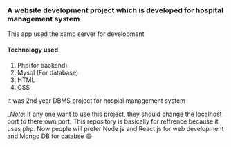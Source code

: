 ### A website development project which is developed for hospital management system

This app used the xamp server for development 
#### Technology used 
1. Php(for backend)
2. Mysql (For database)
3. HTML
4. CSS

It was 2nd year DBMS project for hospial management system

__Note:_
If any one want to use this project, they should change the localhost port to there own port. This repository is basically for reffrence because it uses php. Now people will prefer Node js and React js for web development and Mongo DB for databse :smile:
